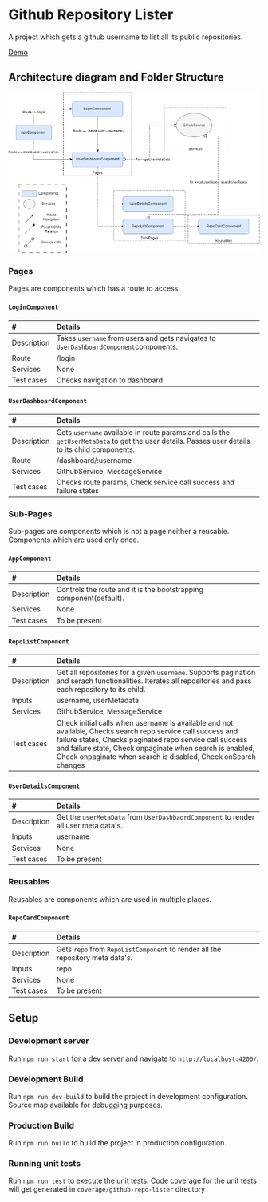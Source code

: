 # Github Repository Lister

A project which gets a github username to list all its public repositories. 

[Demo](https://b3nj4m.github.io/barchart)


## Architecture diagram and Folder Structure

![Context](diagrams/githubList.drawio.png)

### Pages

Pages are components which has a route to access.

#### `LoginComponent`

| #     | Details      |
| :------------ |   :---      |
| Description        | Takes `username` from users and gets navigates to `UserDashboardComponent`components.         |
| Route         | /login           |
| Services        | None         |
| Test cases         | Checks navigation to dashboard         |

#### `UserDashboardComponent`

| #     | Details      |
| :------------ |   :---      |
| Description        | Gets `username` available in route params and calls the `getUserMetaData` to get the user details. Passes user details to its child components.         |
| Route         | /dashboard/:username          |
| Services        | GithubService, MessageService         |
| Test cases         | Checks route params, Check service call success and failure states         |

### Sub-Pages

Sub-pages are components which is not a page neither a reusable. Components which are used only once.

#### `AppComponent`

| #     | Details      |
| :------------ |   :---      |
| Description        | Controls the route and it is the bootstrapping component(default).         |
| Services         | None         |
| Test cases         | To be present         |

#### `RepoListComponent`

| #     | Details      |
| :------------ |   :---      |
| Description        | Get all repositories for a given `username`. Supports pagination and serach functionalities. Iterates all repositories and pass each repository to its child.         |
| Inputs         | username, userMetadata          |
| Services         | GithubService, MessageService         |
| Test cases         | Check initial calls when username is available and not available, Checks search repo service call success and failure states, Checks paginated repo service call success and failure state, Check onpaginate when search is enabled, Check onpaginate when search is disabled, Check onSearch changes          |

#### `UserDetailsComponent`

| #     | Details      |
| :------------ |   :---      |
| Description        | Get the `userMetaData` from `UserDashbaordComponent` to render all user meta data's.         |
| Inputs         | username         |
| Services         | None         |
| Test cases         | To be present         |

### Reusables

Reusables are components which are used in multiple places.

#### `RepoCardComponent`

| #     | Details      |
| :------------ |   :---      |
| Description        | Gets `repo` from `RepoListComponent` to render all the repository meta data's.         |
| Inputs         | repo         |
| Services         | None         |
| Test cases         | To be present         |


## Setup

### Development server

Run `npm run start` for a dev server and navigate to `http://localhost:4200/`.

### Development Build

Run `npm run dev-build` to build the project in development configuration. Source map available for debugging purposes.

### Production Build

Run `npm run build` to build the project in production configuration.

### Running unit tests

Run `npm run test` to execute the unit tests. Code coverage for the unit tests will get generated in  `coverage/github-repo-lister` directory

